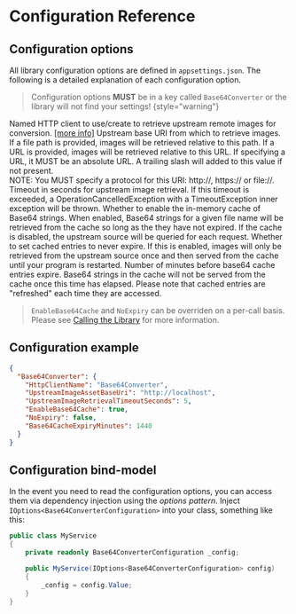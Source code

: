 # Configuration Reference

## Configuration options

All library configuration options are defined in `appsettings.json`. The following is a detailed explanation of
each configuration option.

> Configuration options **MUST** be in a key called `Base64Converter` or the library will not find your settings!
> {style="warning"}

<deflist collapsible="true">
<def title="string:HttpClientName | Default: Base64Converter">
Named HTTP client to use/create to retrieve upstream remote images for conversion. <a href="HTTP-Client.md">[more info]</a>
</def>
<def title="string:UpstreamImageAssetBaseUri | Default: http://localhost">
Upstream base URI from which to retrieve images.<br/>
If a file path is provided, images will be retrieved relative to this path. If a URL is provided, images will be retrieved relative to this URL. If specifying a URL, it MUST be an absolute URL. A trailing slash will added to this value if not present.<br/>
NOTE: You MUST specify a protocol for this URI: http://, https:// or file://.
</def>
<def title="int:UpstreamImageRetrievalTimeoutSeconds | Default: 5">
Timeout in seconds for upstream image retrieval. If this timeout is exceeded, a OperationCancelledException with a TimeoutException inner exception will be thrown.
</def>
<def title="bool:EnableBase64Cache | Default: true">
Whether to enable the in-memory cache of Base64 strings. When enabled, Base64 strings for a given file name will be retrieved from the cache so long as the they have not expired. If the cache is disabled, the upstream source will be queried for each request.
</def>
<def title="bool:NoExpiry | Default: false">
Whether to set cached entries to never expire. If this is enabled, images will only be retrieved from the upstream source once and then served from the cache until your program is restarted.
</def>
<def title="int:Base64CacheExpiryMinutes | Default: 1440 (1 day)">
Number of minutes before base64 cache entries expire. Base64 strings in the cache will not be served from the cache once this time has elapsed. Please note that cached entries are "refreshed" each time they are accessed.
</def>
</deflist>

> `EnableBase64Cache` and `NoExpiry` can be overriden on a per-call basis. Please see [Calling the Library](Calling-the-Library.md) for more information.

## Configuration example

```json
{
  "Base64Converter": {
    "HttpClientName": "Base64Converter",
    "UpstreamImageAssetBaseUri": "http://localhost",
    "UpstreamImageRetrievalTimeoutSeconds": 5,
    "EnableBase64Cache": true,
    "NoExpiry": false,
    "Base64CacheExpiryMinutes": 1440
  }
}
```

## Configuration bind-model

In the event you need to read the configuration options, you can access them via dependency injection using the *options
pattern*. Inject `IOptions<Base64ConverterConfiguration>` into your class, something like this:

```c#
public class MyService
{
    private readonly Base64ConverterConfiguration _config;

    public MyService(IOptions<Base64ConverterConfiguration> config)
    {
        _config = config.Value;
    }
}
```
